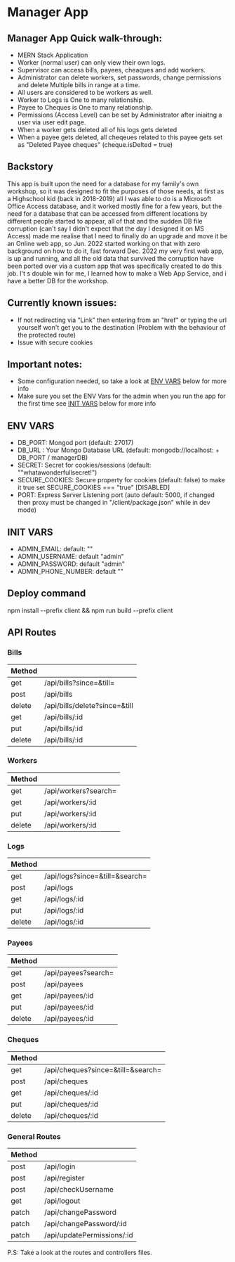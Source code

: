 # Manager App

## Manager App Quick walk-through:
* MERN Stack Application
* Worker (normal user) can only view their own logs.
* Supervisor can access bills, payees, cheaques and add workers.
* Administrator can delete workers, set passwords, change permissions and delete Multiple bills in range at a time.
* All users are considered to be workers as well.
* Worker to Logs is One to many relationship.
* Payee to Cheques is One to many relationship.
* Permissions (Access Level) can be set by Administrator after iniaitng a user via user edit page.
* When a worker gets deleted all of his logs gets deleted
* When a payee gets deleted, all cheqeues related to this payee gets set as "Deleted Payee cheques" (cheque.isDelted = true)

## Backstory
This app is built upon the need for a database for my family's own workshop, so it was designed to fit the purposes of those needs, at first as a Highschool kid (back in 2018-2019) all I was able to do is a Microsoft Office Access database, and it worked mostly fine for a few years, but the need for a database that can be accessed from different locations by different people started to appear, all of that and the sudden DB file corruption (can't say I didn't expect that the day I designed it on MS Access) made me realise that I need to finally do an upgrade and move it be an Online web app, so Jun. 2022 started working on that with zero background on how to do it, fast forward Dec. 2022 my very first web app, is up and running, and all the old data that survived the corruption have been ported over via a custom app that was specifically created to do this job.
I't s double win for me, I learned how to make a Web App Service, and i have a better DB for the workshop.

## Currently known issues:

* If not redirecting via "Link" then entering from an "href" or typing the url yourself won't get you to the destination (Problem with the behaviour of the protected route)
* Issue with secure cookies

## Important notes:

* Some configuration needed, so take a look at [ENV VARS](https://github.com/AssadAnabosi/Manager#env-vars) below for more info
* Make sure you set the ENV Vars for the admin when you run the app for the first time see [INIT VARS](https://github.com/AssadAnabosi/Manager#init-vars) below for more info

## ENV VARS
* DB_PORT: Mongod port (default: 27017)
* DB_URL : Your Mongo Database URL (default: mongodb://localhost: + DB_PORT / managerDB)
* SECRET: Secret for cookies/sessions (default: ""whatawonderfullsecret!")
* SECURE_COOKIES: Secure property for cookies (default: false) to make it true set SECURE_COOKIES === "true" [DISABLED]
* PORT: Express Server Listening port (auto default: 5000, if changed then proxy must be changed in "/client/package.json" while in dev mode)

## INIT VARS
* ADMIN_EMAIL: default: ""
* ADMIN_USERNAME: default "admin"
* ADMIN_PASSWORD: default "admin"
* ADMIN_PHONE_NUMBER: default ""

## Deploy command
npm install --prefix client && npm run build --prefix client

## API Routes
### Bills

| Method |                               |
|--------|-------------------------------|
| get    | /api/bills?since=&till=       |
| post   | /api/bills                    |
| delete | /api/bills/delete?since=&till |
| get    | /api/bills/:id                |
| put    | /api/bills/:id                |
| delete | /api/bills/:id                |

### Workers

| Method |                      |
|--------|----------------------|
| get    | /api/workers?search= |
| get    | /api/workers/:id     |
| put    | /api/workers/:id     |
| delete | /api/workers/:id     |

### Logs

| Method |                                |
|--------|--------------------------------|
| get    | /api/logs?since=&till=&search= |
| post   | /api/logs                      |
| get    | /api/logs/:id                  |
| put    | /api/logs/:id                  |
| delete | /api/logs/:id                  |
### Payees

| Method |                     |
|--------|---------------------|
| get    | /api/payees?search= |
| post   | /api/payees         |
| get    | /api/payees/:id     |
| put    | /api/payees/:id     |
| delete | /api/payees/:id     |
### Cheques

| Method |                                   |
|--------|-----------------------------------|
| get    | /api/cheques?since=&till=&search= |
| post   | /api/cheques                      |
| get    | /api/cheques/:id                  |
| put    | /api/cheques/:id                  |
| delete | /api/cheques/:id                  |

### General Routes

| Method |                            |
|--------|----------------------------|
| post   | /api/login                 |
| post   | /api/register              |
| post   | /api/checkUsername         |
| get    | /api/logout                |
| patch  | /api/changePassword        |
| patch  | /api/changePassword/:id    |
| patch  | /api/updatePermissions/:id |

P.S: Take a look at the routes and controllers files.

